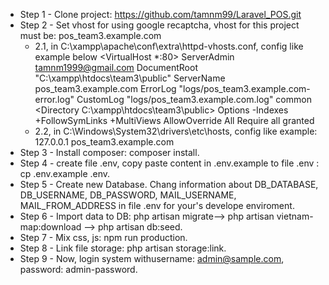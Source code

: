- Step 1 - Clone project: https://github.com/tamnm99/Laravel_POS.git
- Step 2 - Set vhost for using google recaptcha, vhost for this project must be: pos_team3.example.com
  + 2.1, in C:\xampp\apache\conf\extra\httpd-vhosts.conf, config like example below
    <VirtualHost *:80>
    ServerAdmin tamnm1999@gmail.com
    DocumentRoot "C:\xampp\htdocs\team3\public"
    ServerName pos_team3.example.com
    ErrorLog "logs/pos_team3.example.com-error.log"
    CustomLog "logs/pos_team3.example.com.log" common
    <Directory C:\xampp\htdocs\team3\public>
    Options -Indexes +FollowSymLinks +MultiViews
    AllowOverride All
    Require all granted
    </Directory>
    </VirtualHost>
  + 2.2, in C:\Windows\System32\drivers\etc\hosts, config like example: 127.0.0.1 pos_team3.example.com
- Step 3 - Install composer: composer install.
- Step 4 - create file .env, copy paste content in .env.example to file .env : cp .env.example .env.
- Step 5 - Create new Database. Chang information about DB_DATABASE, DB_USERNAME, DB_PASSWORD, MAIL_USERNAME, MAIL_FROM_ADDRESS in file .env for your's develope enviroment.
- Step 6 - Import data to DB: php artisan migrate--> php artisan vietnam-map:download --> php artisan db:seed.
- Step 7 - Mix css, js: npm run production.
- Step 8 - Link file storage: php artisan storage:link.
- Step 9 - Now, login system withusername: admin@sample.com, password: admin-password.



	
	
